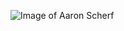 ![Image of Aaron Scherf](https://www.paynefellows.org/wp-content/uploads/2018/09/Aaron-300x215.jpg)

